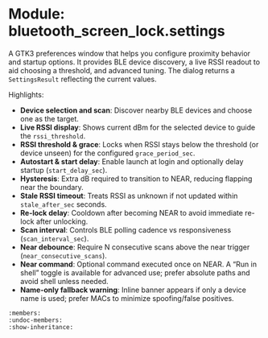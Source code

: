 # Module: bluetooth_screen_lock.settings

A GTK3 preferences window that helps you configure proximity behavior and startup options.
It provides BLE device discovery, a live RSSI readout to aid choosing a threshold, and
advanced tuning. The dialog returns a `SettingsResult` reflecting the current values.

Highlights:

- __Device selection and scan__: Discover nearby BLE devices and choose one as the target.
- __Live RSSI display__: Shows current dBm for the selected device to guide the `rssi_threshold`.
- __RSSI threshold & grace__: Locks when RSSI stays below the threshold (or device unseen) for
  the configured `grace_period_sec`.
- __Autostart & start delay__: Enable launch at login and optionally delay startup (`start_delay_sec`).
- __Hysteresis__: Extra dB required to transition to NEAR, reducing flapping near the boundary.
- __Stale RSSI timeout__: Treats RSSI as unknown if not updated within `stale_after_sec` seconds.
- __Re-lock delay__: Cooldown after becoming NEAR to avoid immediate re-lock after unlocking.
- __Scan interval__: Controls BLE polling cadence vs responsiveness (`scan_interval_sec`).
- __Near debounce__: Require N consecutive scans above the near trigger (`near_consecutive_scans`).
- __Near command__: Optional command executed once on NEAR. A “Run in shell” toggle is available
  for advanced use; prefer absolute paths and avoid shell unless needed.
- __Name-only fallback warning__: Inline banner appears if only a device name is used; prefer MACs
  to minimize spoofing/false positives.

```{automodule} bluetooth_screen_lock.settings
:members:
:undoc-members:
:show-inheritance:
```
